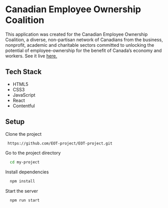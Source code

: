 # Canadian Employee Ownership Coalition

This application was created for the Canadian Employee Ownership Coalition, a diverse, non-partisan network of Canadians from the business, nonprofit, academic and charitable sectors committed to unlocking the potential of employee-ownership for the benefit of Canada’s economy and workers.
See it live [here.](https://eot-dev.netlify.app/)

## Tech Stack

- HTML5
- CSS3
- JavaScript
- React
- Contentful

## Setup

Clone the project

```bash
 https://github.com/EOT-project/EOT-project.git
```

Go to the project directory

```bash
  cd my-project
```

Install dependencies

```bash
  npm install
```

Start the server

```bash
  npm run start
```
